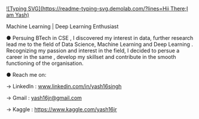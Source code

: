 [![Typing SVG](https://readme-typing-svg.demolab.com/?lines=Hii There;I am Yash)](https://git.io/typing-svg)

Machine Learning | Deep Learning Enthusiast

● Persuing BTech in CSE , I discovered my interest in data, further research lead me to the field of Data Science, Machine Learning and Deep Learning . Recognizing my passion and interest in the field, I decided to persue a career in the same , develop my skillset and contribute in the smooth functioning of the organisation.

● Reach me on:

→ LinkedIn : www.linkedin.com/in/yash16singh

→ Gmail : yash16jr@gmail.com

→ Kaggle : https://www.kaggle.com/yash16jr

